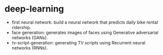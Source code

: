 # deep-learning

- first neural network: build a neural network that predicts daily bike rental ridership.
- face generation: generates images of faces using Generative adversarial networks (GANs).
- tv-script-generation: generating TV scripts using Recurrent neural networks (RNNs).
